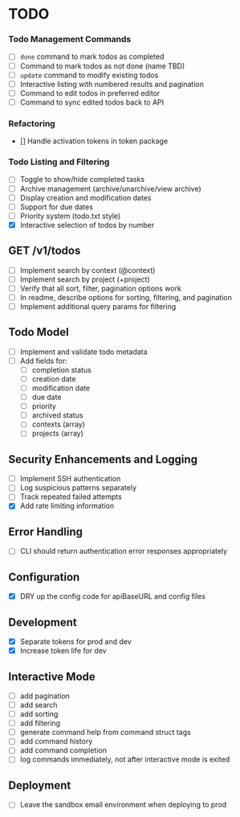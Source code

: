 # TODO

### Todo Management Commands

- [ ] `done` command to mark todos as completed
- [ ] Command to mark todos as not done (name TBD)
- [ ] `update` command to modify existing todos
- [ ] Interactive listing with numbered results and pagination
- [ ] Command to edit todos in preferred editor
- [ ] Command to sync edited todos back to API

### Refactoring

- [] Handle activation tokens in token package

### Todo Listing and Filtering

- [ ] Toggle to show/hide completed tasks
- [ ] Archive management (archive/unarchive/view archive)
- [ ] Display creation and modification dates
- [ ] Support for due dates
- [ ] Priority system (todo.txt style)
- [x] Interactive selection of todos by number

## GET /v1/todos

- [ ] Implement search by context (@context)
- [ ] Implement search by project (+project)
- [ ] Verify that all sort, filter, pagination options work
- [ ] In readme, describe options for sorting, filtering, and pagination
- [ ] Implement additional query params for filtering

## Todo Model

- [ ] Implement and validate todo metadata
- [ ] Add fields for:
  - [ ] completion status
  - [ ] creation date
  - [ ] modification date
  - [ ] due date
  - [ ] priority
  - [ ] archived status
  - [ ] contexts (array)
  - [ ] projects (array)

## Security Enhancements and Logging

- [ ] Implement SSH authentication
- [ ] Log suspicious patterns separately
- [ ] Track repeated failed attempts
- [x] Add rate limiting information

## Error Handling

- [ ] CLI should return authentication error responses appropriately

## Configuration

- [x] DRY up the config code for apiBaseURL and config files

## Development

- [x] Separate tokens for prod and dev
- [x] Increase token life for dev

## Interactive Mode

- [ ] add pagination
- [ ] add search
- [ ] add sorting
- [ ] add filtering
- [ ] generate command help from command struct tags
- [ ] add command history
- [ ] add command completion
- [ ] log commands immediately, not after interactive mode is exited

## Deployment

- [ ] Leave the sandbox email environment when deploying to prod
